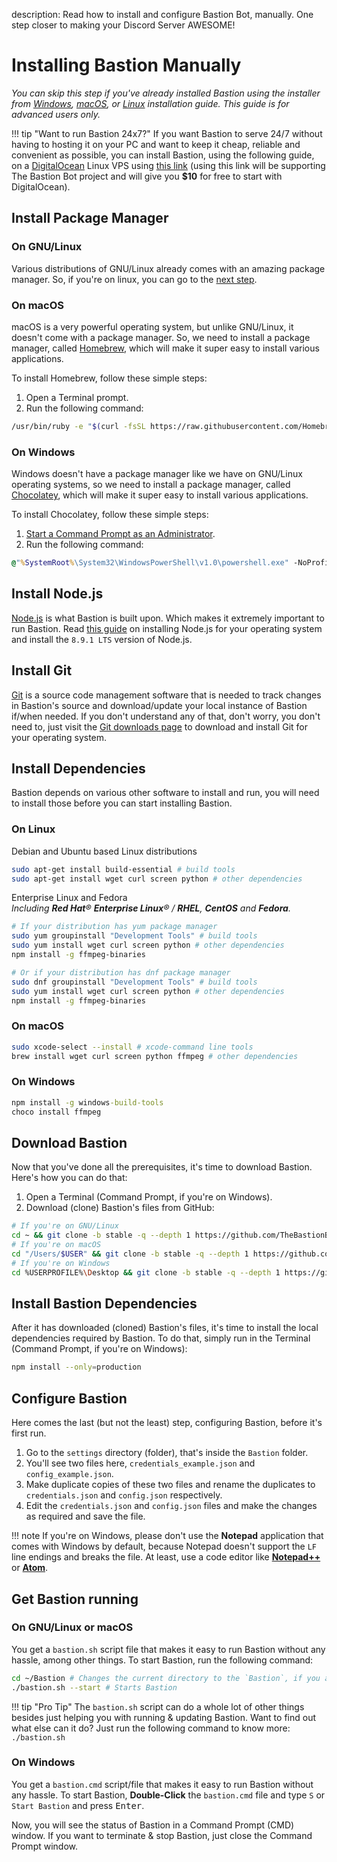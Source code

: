 description: Read how to install and configure Bastion Bot, manually. One step closer to making your Discord Server AWESOME!

# Installing Bastion Manually

*You can skip this step if you've already installed Bastion using the installer
from [Windows](install-win), [macOS](install-macos), or [Linux](install-linux)
installation guide. This guide is for advanced users only.*

!!! tip "Want to run Bastion 24x7?"
    If you want Bastion to serve 24/7 without having to hosting it on your
    PC and want to keep it cheap, reliable and convenient as possible, you can
    install Bastion, using the following guide, on a [DigitalOcean](https://m.do.co/c/0ee6cb9c7ee0)
    Linux VPS using [this link](https://m.do.co/c/0ee6cb9c7ee0) (using this link
    will be supporting The Bastion Bot project and will give you **$10** for
    free to start with DigitalOcean).

## Install Package Manager
### On GNU/Linux
Various distributions of GNU/Linux already comes with an amazing package manager. So,
if you're on linux, you can go to the [next step](#install-nodejs).

### On macOS
macOS is a very powerful operating system, but unlike GNU/Linux, it doesn't come
with a package manager. So, we need to install a package manager, called
[Homebrew](https://brew.sh/ 'Homebrew - The missing package manager for macOS'),
which will make it super easy to install various applications.

To install Homebrew, follow these simple steps:

1.  Open a Terminal prompt.
2.  Run the following command:
```bash
/usr/bin/ruby -e "$(curl -fsSL https://raw.githubusercontent.com/Homebrew/install/master/install)"
```

### On Windows
Windows doesn't have a package manager like we have on GNU/Linux operating
systems, so we need to install a package manager, called
[Chocolatey](https://chocolatey.org/ 'Chocolatey - The package manager for Windows'),
which will make it super easy to install various applications.

To install Chocolatey, follow these simple steps:

1.  [Start a Command Prompt as an Administrator](https://technet.microsoft.com/en-us/library/cc947813(v=ws.10).aspx 'Learn how to start a Command Prompt as an Administrator').
2.  Run the following command:
```cmd
@"%SystemRoot%\System32\WindowsPowerShell\v1.0\powershell.exe" -NoProfile -InputFormat None -ExecutionPolicy Bypass -Command "iex ((New-Object System.Net.WebClient).DownloadString('https://chocolatey.org/install.ps1'))" && SET "PATH=%PATH%;%ALLUSERSPROFILE%\chocolatey\bin"
```

## Install Node.js
[Node.js](https://nodejs.org) is what Bastion is built upon. Which makes it extremely important to run
Bastion. Read [this guide](https://nodejs.org/en/download/package-manager/ 'Installing Node.js via package manager')
on installing Node.js for your operating system and install the `8.9.1 LTS`
version of Node.js.

## Install Git
[Git](https://git-scm.com/ 'Git') is a source code management software that is needed to track changes in
Bastion's source and download/update your local instance of Bastion if/when
needed.
If you don't understand any of that, don't worry, you don't need to, just visit
the [Git downloads page](https://git-scm.com/downloads 'Git - Downloads') to
download and install Git for your operating system.

## Install Dependencies
Bastion depends on various other software to install and run, you will need to
install those before you can start installing Bastion.

### On Linux
Debian and Ubuntu based Linux distributions
```bash
sudo apt-get install build-essential # build tools
sudo apt-get install wget curl screen python # other dependencies
```

Enterprise Linux and Fedora  
*Including **Red Hat**® **Enterprise Linux**® / **RHEL**, **CentOS** and **Fedora**.*
```bash
# If your distribution has yum package manager
sudo yum groupinstall "Development Tools" # build tools
sudo yum install wget curl screen python # other dependencies
npm install -g ffmpeg-binaries

# Or if your distribution has dnf package manager
sudo dnf groupinstall "Development Tools" # build tools
sudo yum install wget curl screen python # other dependencies
npm install -g ffmpeg-binaries
```

### On macOS
```bash
sudo xcode-select --install # xcode-command line tools
brew install wget curl screen python ffmpeg # other dependencies
```

### On Windows
```cmd
npm install -g windows-build-tools
choco install ffmpeg
```

## Download Bastion
Now that you've done all the prerequisites, it's time to download Bastion.
Here's how you can do that:

1.  Open a Terminal (Command Prompt, if you're on Windows).
2.  Download (clone) Bastion's files from GitHub:
```bash
# If you're on GNU/Linux
cd ~ && git clone -b stable -q --depth 1 https://github.com/TheBastionBot/Bastion.git
# If you're on macOS
cd "/Users/$USER" && git clone -b stable -q --depth 1 https://github.com/TheBastionBot/Bastion.git
# If you're on Windows
cd %USERPROFILE%\Desktop && git clone -b stable -q --depth 1 https://github.com/TheBastionBot/Bastion.git
```

## Install Bastion Dependencies
After it has downloaded (cloned) Bastion's files, it's time to install the
local dependencies required by Bastion.
To do that, simply run in the Terminal (Command Prompt, if you're on Windows):
```bash
npm install --only=production
```

## Configure Bastion
Here comes the last (but not the least) step, configuring Bastion, before it's
first run.

1.  Go to the `settings` directory (folder), that's inside the `Bastion` folder.
2.  You'll see two files here, `credentials_example.json` and
    `config_example.json`.
3.  Make duplicate copies of these two files and rename the duplicates to
    `credentials.json` and `config.json` respectively.
4.  Edit the `credentials.json` and `config.json` files and make the changes as
    required and save the file.

!!! note
    If you're on Windows, please don't use the **Notepad** application that
    comes with Windows by default, because Notepad doesn't support the `LF`
    line endings and breaks the file. At least, use a code editor like
    **[Notepad++](https://notepad-plus-plus.org/ 'Notepad++ - Free source code editor and Notepad replacement.')**
    or **[Atom](https://atom.io/ 'Atom - A Hackable text editor for the 21st century.')**.

## Get Bastion running

### On GNU/Linux or macOS
You get a `bastion.sh` script file that makes it easy to run Bastion without
any hassle, among other things. To start Bastion, run the following command:
```bash
cd ~/Bastion # Changes the current directory to the `Bastion`, if you aren't already there.
./bastion.sh --start # Starts Bastion
```

!!! tip "Pro Tip"
    The `bastion.sh` script can do a whole lot of other things besides just
    helping you with running & updating Bastion. Want to find out what else
    can it do? Just run the following command to know more: `./bastion.sh`

### On Windows
You get a `bastion.cmd` script/file that makes it easy to run Bastion without
any hassle. To start Bastion, **Double-Click** the `bastion.cmd` file and
type `S` or `Start Bastion` and press <kbd>Enter</kbd>.

Now, you will see the status of Bastion in a Command Prompt (CMD) window.
If you want to terminate & stop Bastion, just close the Command Prompt window.
